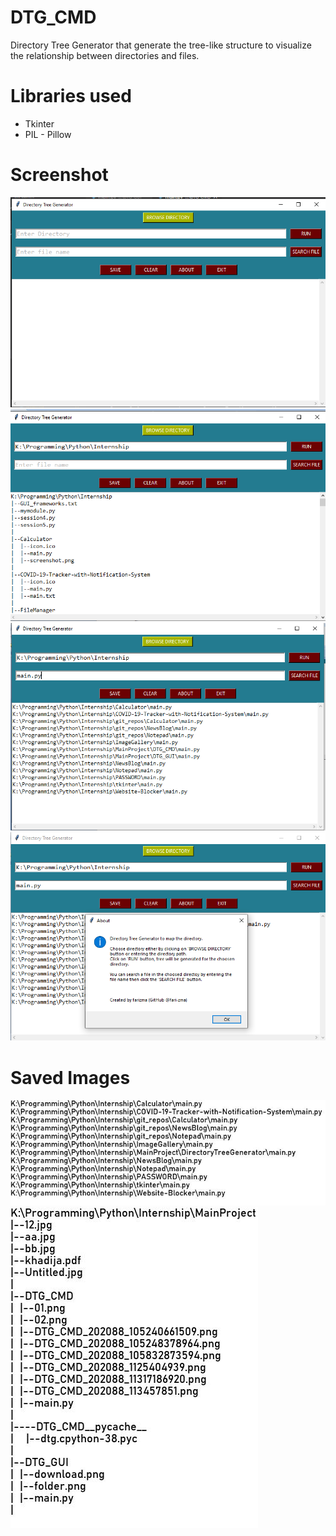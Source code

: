 # DTG_CMD
Directory Tree Generator that generate the tree-like structure to visualize the relationship between directories and files.

# Libraries used
* Tkinter
* PIL - Pillow

# Screenshot
<img src='screenshots/01.png'>
<img src='screenshots/02.png'>
<img src='screenshots/03.png'>
<img src='screenshots/04.png'>

# Saved Images

<img src='screenshots/05.jpg'>
<img src='screenshots/06.jpg'>
